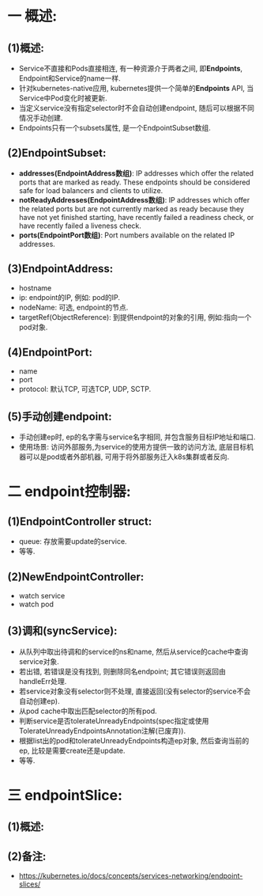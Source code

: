 # 一 概述:
## (1)概述:
- Service不直接和Pods直接相连, 有一种资源介于两者之间, 即**Endpoints**, Endpoint和Service的name一样.
- 针对kubernetes-native应用, kubernetes提供一个简单的**Endpoints** API, 当Service中Pod变化时被更新. 
- 当定义service没有指定selector时不会自动创建endpoint, 随后可以根据不同情况手动创建.
- Endpoints只有一个subsets属性, 是一个EndpointSubset数组.

## (2)EndpointSubset:
- **addresses(EndpointAddress数组)**: IP addresses which offer the related ports that are marked as ready. These endpoints should be considered safe for load balancers and clients to utilize.
- **notReadyAddresses(EndpointAddress数组)**: IP addresses which offer the related ports but are not currently marked as ready because they have not yet finished starting, have recently failed a readiness check, or have recently failed a liveness check.
- **ports(EndpointPort数组)**: Port numbers available on the related IP addresses.

## (3)EndpointAddress:
- hostname
- ip: endpoint的IP, 例如: pod的IP.
- nodeName: 可选, endpoint的节点.
- targetRef(ObjectReference): 到提供endpoint的对象的引用, 例如:指向一个pod对象.

## (4)EndpointPort:
- name
- port
- protocol: 默认TCP, 可选TCP, UDP, SCTP.

## (5)手动创建endpoint:
- 手动创建ep时, ep的名字需与service名字相同, 并包含服务目标IP地址和端口.
- 使用场景: 访问外部服务,为service的使用方提供一致的访问方法, 底层目标机器可以是pod或者外部机器, 可用于将外部服务迁入k8s集群或者反向.

# 二 endpoint控制器:
## (1)EndpointController struct:
- queue: 存放需要update的service.
- 等等.

## (2)NewEndpointController:
- watch service
- watch pod

## (3)调和(syncService):
- 从队列中取出待调和的service的ns和name, 然后从service的cache中查询service对象.
- 若出错, 若错误是没有找到, 则删除同名endpoint; 其它错误则返回由handleErr处理.
- 若service对象没有selector则不处理, 直接返回(没有selector的service不会自动创建ep).
- 从pod cache中取出匹配selector的所有pod.
- 判断service是否tolerateUnreadyEndpoints(spec指定或使用TolerateUnreadyEndpointsAnnotation注解(已废弃)).
- 根据list出的pod和tolerateUnreadyEndpoints构造ep对象, 然后查询当前的ep, 比较是需要create还是update.
- 等等.

# 三 endpointSlice:
## (1)概述:

## (2)备注:
- https://kubernetes.io/docs/concepts/services-networking/endpoint-slices/
